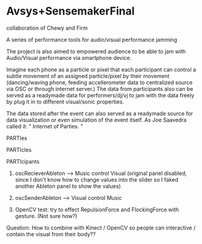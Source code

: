 Avsys+SensemakerFinal
===========

collaboration of Chewy and Firm

A series of performance tools for audio/visual performance jamming

The project is also aimed to empowered audience to be able to jam with Audio/Visual performance via smartphone device. 

Imagine each phone as a particle or pixel that each participant can control a subtle movement of an assigned particle/pixel by their movement (dancing/waving phone, feeding accellerometer data to centralized source via OSC or through internet server.) The data from participants also can be served as a readymade data for performers/dj/vj to jam with the data freely by plug it in to different visual/sonic properties. 

The data stored after the event can also served as a readymade source for data visualization or even simulation of the event itself. As Joe Saavedra called it: " Internet of Parties. "


PARTIes

PARTIcles

PARTIcipants


1. oscRecieverAbleton --> Music control Visual (original panel disabled,
since I don't know how to change values into the slider so I faked another Ableton panel to show the values)  

2. oscSenderAbleton --> Visual control Music 

3. OpenCV test: try to effect RepulsionForce and FlockingForce with gesture. (Not sure how?) 

Question:
How to combine with Kinect / OpenCV so people can interactive / contain the visual from their body??

